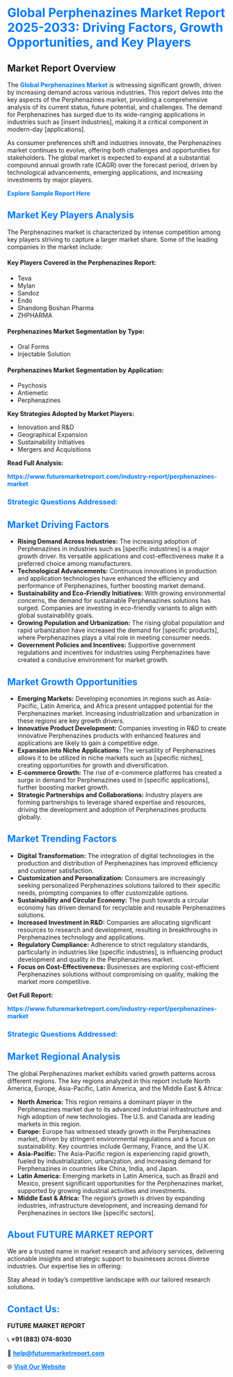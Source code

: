 <h1 style="color: #007BFF;">Global Perphenazines Market Report 2025-2033: Driving Factors, Growth Opportunities, and Key Players</h1>

<section id="overview">
<h2>Market Report Overview</h2>
<p>The <a href="https://www.futuremarketreport.com/industry-report/perphenazines-market" style="color: #007BFF; text-decoration: none;"><strong>Global Perphenazines Market</strong></a> is witnessing significant growth, driven by increasing demand across various industries. This report delves into the key aspects of the Perphenazines market, providing a comprehensive analysis of its current status, future potential, and challenges. The demand for Perphenazines has surged due to its wide-ranging applications in industries such as [insert industries], making it a critical component in modern-day [applications].</p>
<p>As consumer preferences shift and industries innovate, the Perphenazines market continues to evolve, offering both challenges and opportunities for stakeholders. The global market is expected to expand at a substantial compound annual growth rate (CAGR) over the forecast period, driven by technological advancements, emerging applications, and increasing investments by major players.</p>
</section>

<section id="overview">
<p><a href="https://www.futuremarketreport.com/request-sample/reportId=125668" style="color: #007BFF; text-decoration: none;"><strong>Explore Sample Report Here</strong></a></p>
</section>

<section id="key-players">
<h2 style="color: #007BFF;">Market Key Players Analysis</h2>
<p>The Perphenazines market is characterized by intense competition among key players striving to capture a larger market share. Some of the leading companies in the market include:</p>
<h4>Key Players Covered in the Perphenazines Report:</h4>
<ul><li>Teva</li><li>Mylan</li><li>Sandoz</li><li>Endo</li><li>Shandong Boshan Pharma</li><li>ZHPHARMA</li></ul>
<h4>Perphenazines Market Segmentation by Type:</h4>
<ul><li>Oral Forms</li><li>Injectable Solution</li></ul>

<h4>Perphenazines Market Segmentation by Application:</h4>
<ul><li>Psychosis</li><li>Antiemetic</li><li>Perphenazines</li></ul>
<p><strong>Key Strategies Adopted by Market Players:</strong></p>
<ul>
<li>Innovation and R&D</li>
<li>Geographical Expansion</li>
<li>Sustainability Initiatives</li>
<li>Mergers and Acquisitions</li>
</ul>
</section>

<section>
<p><strong>Read Full Analysis: </strong></p><a href="https://www.futuremarketreport.com/industry-report/perphenazines-market" style="color: #007BFF; text-decoration: none;"><strong>https://www.futuremarketreport.com/industry-report/perphenazines-market</strong></a>
<h3 style="color: #007BFF;">Strategic Questions Addressed:</h3>
</section>

<section id="driving-factors">
<h2 style="color: #007BFF;">Market Driving Factors</h2>
<ul>
<li><strong>Rising Demand Across Industries:</strong> The increasing adoption of Perphenazines in industries such as [specific industries] is a major growth driver. Its versatile applications and cost-effectiveness make it a preferred choice among manufacturers.</li>
<li><strong>Technological Advancements:</strong> Continuous innovations in production and application technologies have enhanced the efficiency and performance of Perphenazines, further boosting market demand.</li>
<li><strong>Sustainability and Eco-Friendly Initiatives:</strong> With growing environmental concerns, the demand for sustainable Perphenazines solutions has surged. Companies are investing in eco-friendly variants to align with global sustainability goals.</li>
<li><strong>Growing Population and Urbanization:</strong> The rising global population and rapid urbanization have increased the demand for [specific products], where Perphenazines plays a vital role in meeting consumer needs.</li>
<li><strong>Government Policies and Incentives:</strong> Supportive government regulations and incentives for industries using Perphenazines have created a conducive environment for market growth.</li>
</ul>
</section>

<section id="growth-opportunities">
<h2 style="color: #007BFF;">Market Growth Opportunities</h2>
<ul>
<li><strong>Emerging Markets:</strong> Developing economies in regions such as Asia-Pacific, Latin America, and Africa present untapped potential for the Perphenazines market. Increasing industrialization and urbanization in these regions are key growth drivers.</li>
<li><strong>Innovative Product Development:</strong> Companies investing in R&D to create innovative Perphenazines products with enhanced features and applications are likely to gain a competitive edge.</li>
<li><strong>Expansion into Niche Applications:</strong> The versatility of Perphenazines allows it to be utilized in niche markets such as [specific niches], creating opportunities for growth and diversification.</li>
<li><strong>E-commerce Growth:</strong> The rise of e-commerce platforms has created a surge in demand for Perphenazines used in [specific applications], further boosting market growth.</li>
<li><strong>Strategic Partnerships and Collaborations:</strong> Industry players are forming partnerships to leverage shared expertise and resources, driving the development and adoption of Perphenazines products globally.</li>
</ul>
</section>

<section id="trending-factors">
<h2 style="color: #007BFF;">Market Trending Factors</h2>
<ul>
<li><strong>Digital Transformation:</strong> The integration of digital technologies in the production and distribution of Perphenazines has improved efficiency and customer satisfaction.</li>
<li><strong>Customization and Personalization:</strong> Consumers are increasingly seeking personalized Perphenazines solutions tailored to their specific needs, prompting companies to offer customizable options.</li>
<li><strong>Sustainability and Circular Economy:</strong> The push towards a circular economy has driven demand for recyclable and reusable Perphenazines solutions.</li>
<li><strong>Increased Investment in R&D:</strong> Companies are allocating significant resources to research and development, resulting in breakthroughs in Perphenazines technology and applications.</li>
<li><strong>Regulatory Compliance:</strong> Adherence to strict regulatory standards, particularly in industries like [specific industries], is influencing product development and quality in the Perphenazines market.</li>
<li><strong>Focus on Cost-Effectiveness:</strong> Businesses are exploring cost-efficient Perphenazines solutions without compromising on quality, making the market more competitive.</li>
</ul>
</section>

<section>
<p><strong>Get Full Report: </strong></p><a href="https://www.futuremarketreport.com/industry-report/perphenazines-market" style="color: #007BFF; text-decoration: none;"><strong>https://www.futuremarketreport.com/industry-report/perphenazines-market</strong></a>
<h3 style="color: #007BFF;">Strategic Questions Addressed:</h3>
</section>


<section id="regional-analysis">
<h2 style="color: #007BFF;">Market Regional Analysis</h2>
<p>The global Perphenazines market exhibits varied growth patterns across different regions. The key regions analyzed in this report include North America, Europe, Asia-Pacific, Latin America, and the Middle East & Africa:</p>
<ul>
<li><strong>North America:</strong> This region remains a dominant player in the Perphenazines market due to its advanced industrial infrastructure and high adoption of new technologies. The U.S. and Canada are leading markets in this region.</li>
<li><strong>Europe:</strong> Europe has witnessed steady growth in the Perphenazines market, driven by stringent environmental regulations and a focus on sustainability. Key countries include Germany, France, and the U.K.</li>
<li><strong>Asia-Pacific:</strong> The Asia-Pacific region is experiencing rapid growth, fueled by industrialization, urbanization, and increasing demand for Perphenazines in countries like China, India, and Japan.</li>
<li><strong>Latin America:</strong> Emerging markets in Latin America, such as Brazil and Mexico, present significant opportunities for the Perphenazines market, supported by growing industrial activities and investments.</li>
<li><strong>Middle East & Africa:</strong> The region’s growth is driven by expanding industries, infrastructure development, and increasing demand for Perphenazines in sectors like [specific sectors].</li>
</ul>
</section>

<footer>
<h2 style="color: #007BFF;">About FUTURE MARKET REPORT</h2>
<p>We are a trusted name in market research and advisory services, delivering actionable insights and strategic support to businesses across diverse industries. Our expertise lies in offering:</p>

<p>Stay ahead in today’s competitive landscape with our tailored research solutions.</p>

<h2 style="color: #007BFF;">Contact Us:</h2>
<p><strong>FUTURE MARKET REPORT</strong></p>
<p>📞 <strong>+91 (883) 074-8030</strong></p>
<p>📧 <strong><a href="mailto:help@futuremarketreport.com" style="color: #007BFF;">help@futuremarketreport.com</a></strong></p>
<p>🌐 <strong><a href="https://www.futuremarketreport.com/" style="color: #007BFF;">Visit Our Website</a></strong></p>
</footer>